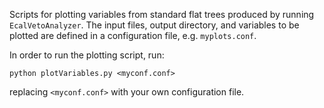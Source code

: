 Scripts for plotting variables from standard flat trees produced by running `EcalVetoAnalyzer`. The input files, output directory, and variables to be plotted are defined in a configuration file, e.g. `myplots.conf`.

In order to run the plotting script, run:

```
python plotVariables.py <myconf.conf>
```

replacing `<myconf.conf>` with your own configuration file.
